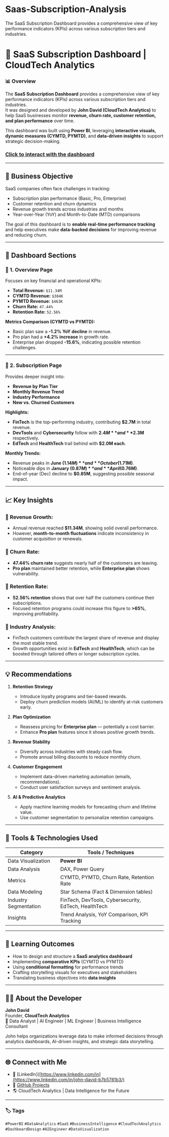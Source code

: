 # Saas-Subscription-Analysis
The SaaS Subscription Dashboard provides a comprehensive view of key performance indicators (KPIs) across various subscription tiers and industries.  

# 💼 SaaS Subscription Dashboard | CloudTech Analytics

### 📊 Overview
The **SaaS Subscription Dashboard** provides a comprehensive view of key performance indicators (KPIs) across various subscription tiers and industries.  
It was designed and developed by **John David (CloudTech Analytics)** to help SaaS businesses monitor **revenue, churn rate, customer retention, and plan performance** over time.

This dashboard was built using **Power BI**, leveraging **interactive visuals, dynamic measures (CYMTD, PYMTD)**, and **data-driven insights** to support strategic decision-making.

### [Click to interact with the dashboard](https://app.powerbi.com/reportEmbed?reportId=7cee769e-afa7-48a0-9b15-4907be8e7cb9&autoAuth=true&ctid=8d843700-4eee-44f8-ac3e-469ca90fd5df)
---

## 🧭 Business Objective

SaaS companies often face challenges in tracking:
- Subscription plan performance (Basic, Pro, Enterprise)
- Customer retention and churn dynamics
- Revenue growth trends across industries and months
- Year-over-Year (YoY) and Month-to-Date (MTD) comparisons

The goal of this dashboard is to **enable real-time performance tracking** and help executives make **data-backed decisions** for improving revenue and reducing churn.

---

## 🧩 Dashboard Sections

### 🔹 1. Overview Page
Focuses on key financial and operational KPIs:
- **Total Revenue:** `$11.34M`
- **CYMTD Revenue:** `$384K`
- **PYMTD Revenue:** `$463K`
- **Churn Rate:** `47.44%`
- **Retention Rate:** `52.56%`

**Metrics Comparison (CYMTD vs PYMTD):**
- Basic plan saw a **-1.2% YoY decline** in revenue.
- Pro plan had a **+4.2% increase** in growth rate.
- Enterprise plan dropped **-15.6%**, indicating possible retention challenges.

---

### 🔹 2. Subscription Page
Provides deeper insight into:
- **Revenue by Plan Tier**
- **Monthly Revenue Trend**
- **Industry Performance**
- **New vs. Churned Customers**

**Highlights:**
- **FinTech** is the top-performing industry, contributing **$2.7M** in total revenue.
- **DevTools** and **Cybersecurity** follow with **$2.4M** and **$2.3M** respectively.
- **EdTech** and **HealthTech** trail behind with **$2.0M each**.

**Monthly Trends:**
- Revenue peaks in **June ($1.14M)** and **October ($1.71M)**.
- Noticeable dips in **January ($0.87M)** and **April ($0.76M)**.
- End-of-year (Dec) decline to **$0.85M**, suggesting possible seasonal impact.

---

## 📈 Key Insights

### 🔸 Revenue Growth:
- Annual revenue reached **$11.34M**, showing solid overall performance.
- However, **month-to-month fluctuations** indicate inconsistency in customer acquisition or renewals.

### 🔸 Churn Rate:
- **47.44% churn rate** suggests nearly half of the customers are leaving.
- **Pro plan** maintained better retention, while **Enterprise plan** shows vulnerability.

### 🔸 Retention Rate:
- **52.56% retention** shows that over half the customers continue their subscriptions.
- Focused retention programs could increase this figure to **>65%**, improving profitability.

### 🔸 Industry Analysis:
- FinTech customers contribute the largest share of revenue and display the most stable trend.
- Growth opportunities exist in **EdTech** and **HealthTech**, which can be boosted through tailored offers or longer subscription cycles.

---

## 💡 Recommendations

1. **Retention Strategy**
   - Introduce loyalty programs and tier-based rewards.
   - Deploy churn prediction models (AI/ML) to identify at-risk customers early.

2. **Plan Optimization**
   - Reassess pricing for **Enterprise plan** — potentially a cost barrier.
   - Enhance **Pro plan** features since it shows positive growth trends.

3. **Revenue Stability**
   - Diversify across industries with steady cash flow.
   - Promote annual billing discounts to reduce monthly churn.

4. **Customer Engagement**
   - Implement data-driven marketing automation (emails, recommendations).
   - Conduct user satisfaction surveys and sentiment analysis.

5. **AI & Predictive Analytics**
   - Apply machine learning models for forecasting churn and lifetime value.
   - Use customer segmentation to personalize retention campaigns.

---

## 🧮 Tools & Technologies Used

| Category | Tools / Techniques |
|-----------|-------------------|
| Data Visualization | **Power BI** |
| Data Analysis | DAX, Power Query |
| Metrics | CYMTD, PYMTD, Churn Rate, Retention Rate |
| Data Modeling | Star Schema (Fact & Dimension tables) |
| Industry Segmentation | FinTech, DevTools, Cybersecurity, EdTech, HealthTech |
| Insights | Trend Analysis, YoY Comparison, KPI Tracking |

---

## 🧠 Learning Outcomes

- How to design and structure a **SaaS analytics dashboard**
- Implementing **comparative KPIs** (CYMTD vs PYMTD)
- Using **conditional formatting** for performance trends
- Crafting storytelling visuals for executives and stakeholders
- Translating business objectives into **data insights**

---

## 👨‍💼 About the Developer

**John David**  
Founder, **CloudTech Analytics**  
📍 Data Analyst | AI Engineer | ML Engineer | Business Intelligence Consultant  

John helps organizations leverage data to make informed decisions through analytics dashboards, AI-driven insights, and strategic data storytelling.

---

## 🌐 Connect with Me

- 💼 [LinkedIn]([https://www.linkedin.com/in](https://www.linkedin.com/in/john-david-b7b5781b3/)
- 🧠 [GitHub Projects](https://github.com/johndave74/)
- 🌎 CloudTech Analytics | Data Intelligence for the Future

---

### 🏷️ Tags
`#PowerBI` `#DataAnalytics` `#SaaS` `#BusinessIntelligence` `#CloudTechAnalytics` `#DashboardDesign` `#AIEngineer` `#DataVisualization`
